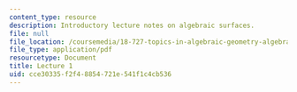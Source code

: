 ```yaml
---
content_type: resource
description: Introductory lecture notes on algebraic surfaces.
file: null
file_location: /coursemedia/18-727-topics-in-algebraic-geometry-algebraic-surfaces-spring-2008/cce30335f2f48854721e541f1c4cb536_lect1.pdf
file_type: application/pdf
resourcetype: Document
title: Lecture 1
uid: cce30335-f2f4-8854-721e-541f1c4cb536
---
```

